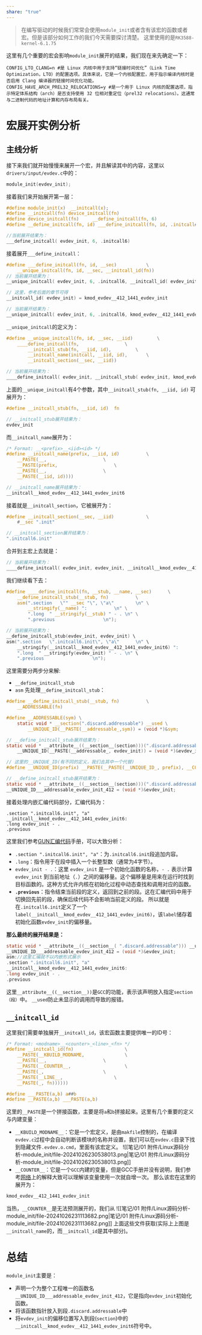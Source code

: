 ```yaml
---
share: "true"
---
```

> 在编写驱动的时候我们常常会使用`module_init`或者含有该宏的函数或者宏。但是该部分如何工作的我们今天需要探讨清楚。
> 这里使用的是`RK3588-kernel-6.1.75`

这里有几个重要的宏会影响`module_init`展开的结果，我们现在来先确定一下：
```shell
CONFIG_LTO_CLANG=n #是 Linux 内核中用于支持“链接时间优化”（Link Time Optimization，LTO）的配置选项。具体来说，它是一个内核配置宏，用于指示编译内核时是否启用 Clang 编译器的链接时间优化功能。
CONFIG_HAVE_ARCH_PREL32_RELOCATIONS=y #是一个用于 Linux 内核的配置选项，指示特定体系结构（arch）是否支持使用 32 位相对重定位（prel32 relocations）。这通常与二进制代码的地址计算和内存布局有关。
```

# 宏展开实例分析
## 主线分析
接下来我们就开始慢慢来展开一个宏，并且解读其中的内容，这里以`drivers/input/evdev.c`中的：
```c
module_init(evdev_init);
```

接着我们来开始展开第一层：
```c
#define module_init(x)	__initcall(x);
#define __initcall(fn) device_initcall(fn)
#define device_initcall(fn)		__define_initcall(fn, 6)
#define __define_initcall(fn, id) ___define_initcall(fn, id, .initcall##id)

//当前展开结果为：
___define_initcall( evdev_init, 6, .initcall6)
```

接着展开`___define_initcall`：
```c
#define ___define_initcall(fn, id, __sec)			\
	__unique_initcall(fn, id, __sec, __initcall_id(fn))
// 当前展开结果为：
__unique_initcall( evdev_init, 6, .initcall6, __initcall_id( evdev_init))

// 这里，参考后面的章节可得
__initcall_id( evdev_init) = kmod_evdev__412_1441_evdev_init

// 当前展开结果为：
__unique_initcall( evdev_init, 6, .initcall6, kmod_evdev__412_1441_evdev_init)
```

`__unique_initcall`的定义为：
```c
#define __unique_initcall(fn, id, __sec, __iid)			\
	____define_initcall(fn,					\
		__initcall_stub(fn, __iid, id),			\
		__initcall_name(initcall, __iid, id),		\
		__initcall_section(__sec, __iid))

// 当前展开结果为：
____define_initcall( evdev_init, __initcall_stub( evdev_init, kmod_evdev__412_1441_evdev_init, 6), __initcall_name( initcall, kmod_evdev__412_1441_evdev_init, 6), __initcall_section( .initcall6, kmod_evdev__412_1441_evdev_init))
```
上面的`__unique_initcall`有4个参数，其中`__initcall_stub(fn, __iid, id)` 可展开为：
```c
#define __initcall_stub(fn, __iid, id)	fn

// __initcall_stub展开结果为：
evdev_init
```
而`__initcall_name`展开为：
```c
/* Format: __<prefix>__<iid><id> */
#define __initcall_name(prefix, __iid, id)			\
	__PASTE(__,						\
	__PASTE(prefix,						\
	__PASTE(__,						\
	__PASTE(__iid, id))))

// __initcall_name展开结果为：
__initcall__kmod_evdev__412_1441_evdev_init6
```
接着就是`__initcall_section`，它被展开为：
```c
#define __initcall_section(__sec, __iid)			\
	#__sec ".init"

// __initcall_section展开结果为：
".initcall6.init"
```
合并到主宏上去就是：
```c
// 当前展开结果为：
____define_initcall( evdev_init, evdev_init, __initcall__kmod_evdev__412_1441_evdev_init6, ".initcall6.init")
```

我们继续看下去：
```c
#define ____define_initcall(fn, __stub, __name, __sec)		\
	__define_initcall_stub(__stub, fn)			\
	asm(".section	\"" __sec "\", \"a\"		\n"	\
	    __stringify(__name) ":			\n"	\
	    ".long	" __stringify(__stub) " - .	\n"	\
	    ".previous					\n");

// 当前展开结果为：
__define_initcall_stub(evdev_init, evdev_init) \
asm(".section	\".initcall6.init\", \"a\"		\n"	\
	__stringify(__initcall__kmod_evdev__412_1441_evdev_init6) ":			\n"	\
	".long	" __stringify(evdev_init) " - .	\n"	\
	".previous					\n");
```
这里需要分两步分来解:
+ `__define_initcall_stub`
+ `asm`
先处理`__define_initcall_stub`：
```c
#define __define_initcall_stub(__stub, fn)			\
	__ADDRESSABLE(fn)

#define __ADDRESSABLE(sym) \
	static void * __section(".discard.addressable") __used \
		__UNIQUE_ID(__PASTE(__addressable_,sym)) = (void *)&sym;

// __define_initcall_stub展开结果为：
static void * __attribute__((__section__(section)))(".discard.addressable") __used 
	__UNIQUE_ID(__PASTE(__addressable_, evdev_init)) = (void *)&evdev_init;

// 这里的__UNIQUE_ID(有不同的定义，我们去其中一个代替)
#define __UNIQUE_ID(prefix) __PASTE(__PASTE(__UNIQUE_ID_, prefix), __COUNTER__)

// __define_initcall_stub展开结果为：
static void * __attribute__((__section__(section)))(".discard.addressable") __used 
__UNIQUE_ID___addressable_evdev_init_412 = (void *)&evdev_init;
```

接着处理内嵌汇编代码部分，汇编代码为：
```assembly
.section ".initcall6.init", "a"
__initcall__kmod_evdev__412_1441_evdev_init6:
.long evdev_init - . 
.previous
```
这里我们参考[GUN汇编代码](http://tigcc.ticalc.org/doc/gnuasm.html#SEC98)手册，可以大致分析：
+ `.section ".initcall6.init", "a"`：为`.initcall6.init`段追加内容。
+ `.long`：指令用于在段中插入一个长整型数（通常为4字节）。
+ `evdev_init - .`：这里 `evdev_init` 是一个初始化函数的名称，`- .` 表示计算 `evdev_init` 到当前地址（`.`）之间的偏移量。这个偏移量是用来在运行时找到目标函数的。这种方式允许内核在初始化过程中动态查找和调用对应的函数。
+ **`.previous`**：指令结束当前段的定义，返回到之前的段。这在汇编代码中用于切换回先前的段，确保后续代码不会影响当前定义的段。
所以就是在`.initcall6.init`定义了一个`label(__initcall__kmod_evdev__412_1441_evdev_init6)`，该`label`储存着初始化函数`evdev_init`的偏移量。

**那么最终的展开结果是：**
```c
static void * __attribute__((__section__( ".discard.addressable"))) __used 
__UNIQUE_ID___addressable_evdev_init_412 = (void *)&evdev_init;
asm://这里汇编就不以内嵌形式展示
.section ".initcall6.init", "a"
__initcall__kmod_evdev__412_1441_evdev_init6:
.long evdev_init - . 
.previous
```
这里`__attribute__((__section__))`是`GCC`的功能，表示该声明放入指定`section（段）`中。
`__used`防止未显示的调用而导致的报错。

## `__initcall_id`
这里我们需要单独展开`__initcall_id`，该宏函数主要提供唯一的ID号：
```c
/* Format: <modname>__<counter>_<line>_<fn> */
#define __initcall_id(fn)					\
	__PASTE(__KBUILD_MODNAME,				\
	__PASTE(__,						\
	__PASTE(__COUNTER__,					\
	__PASTE(_,						\
	__PASTE(__LINE__,					\
	__PASTE(_, fn))))))

#define ___PASTE(a,b) a##b
#define __PASTE(a,b) ___PASTE(a,b)
```
这里的`__PASTE`是一个拼接函数，主要是将`a`和`b`拼接起来。这里有几个重要的定义与内建变量：
+ `__KBUILD_MODNAME__`：它是一个宏定义，是由`makfile`控制的，在编译`evdev.c`过程中会自动判断该模块的名称并设置，我们可以在`evdev.c`目录下找到隐藏文件`.evdev.o.cmd`，里面有该宏定义。
  ![[笔记/01 附件/Linux源码分析-module_init/file-20241026230538013.png|笔记/01 附件/Linux源码分析-module_init/file-20241026230538013.png]]
+ `__COUNTER__`：它是一个`GCC`内建的变量，但是GCC手册并没有说明，我们参考[网络](https://blog.csdn.net/qq_36428903/article/details/132410271)上的解释大致可以理解该变量使用一次就自增一次。
那么该宏在这里的展开为：
```c
kmod_evdev__412_1441_evdev_init
```
当热，`__COUNTER__`是无法预测展开的，我们从
![[笔记/01 附件/Linux源码分析-module_init/file-20241026231113682.png|笔记/01 附件/Linux源码分析-module_init/file-20241026231113682.png]]
上面这些文件获取(实际上上图是`__initcall_name`的，而`__initcall_id`是其中部分)。

# 总结
`module_init`主要是：
+ 声明一个为整个工程唯一的函数名`__UNIQUE_ID___addressable_evdev_init_412`，它是指向`evdev_init`初始化函数。
+ 将该函数指针放入到段`.discard.addressable`中
+ 将`evdev_init`的偏移位置写入到段(`section`)中的`__initcall__kmod_evdev__412_1441_evdev_init6`符号中。